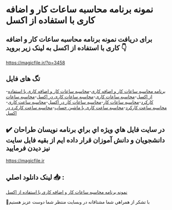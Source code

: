 # نمونه برنامه محاسبه ساعات کار و اضافه کاری با استفاده از اکسل

## برای دریافت نمونه برنامه محاسبه ساعات کار و اضافه کاری با استفاده از اکسل به لینک زیر بروید 👇

https://magicfile.ir/?p=3458

## تگ های فایل

-[برنامه محاسبه ساعات کار و اضافه کاری](https://magicfile.ir/product/%d8%a8%d8%b1%d9%86%d8%a7%d9%85%d9%87-%d9%85%d8%ad%d8%a7%d8%b3%d8%a8%d9%87-%d8%b3%d8%a7%d8%b9%d8%a7%d8%aa-%da%a9%d8%a7%d8%b1-%d9%88-%d8%a7%d8%b6%d8%a7%d9%81%d9%87-%da%a9%d8%a7%d8%b1%db%8c-%da%a9%d8%b3%d9%84/)-[محاسبه ساعات کار و اضافه کاری با استفاده از اکسل](https://magicfile.ir/product/%d8%a8%d8%b1%d9%86%d8%a7%d9%85%d9%87-%d9%85%d8%ad%d8%a7%d8%b3%d8%a8%d9%87-%d8%b3%d8%a7%d8%b9%d8%a7%d8%aa-%da%a9%d8%a7%d8%b1-%d9%88-%d8%a7%d8%b6%d8%a7%d9%81%d9%87-%da%a9%d8%a7%d8%b1%db%8c-%da%a9%d8%b3%d9%84/)-[محاسبه ساعات کاری](https://magicfile.ir/product/%d8%a8%d8%b1%d9%86%d8%a7%d9%85%d9%87-%d9%85%d8%ad%d8%a7%d8%b3%d8%a8%d9%87-%d8%b3%d8%a7%d8%b9%d8%a7%d8%aa-%da%a9%d8%a7%d8%b1-%d9%88-%d8%a7%d8%b6%d8%a7%d9%81%d9%87-%da%a9%d8%a7%d8%b1%db%8c-%da%a9%d8%b3%d9%84/)-[محاسبه ساعات کاری در اکسل](https://magicfile.ir/product/%d8%a8%d8%b1%d9%86%d8%a7%d9%85%d9%87-%d9%85%d8%ad%d8%a7%d8%b3%d8%a8%d9%87-%d8%b3%d8%a7%d8%b9%d8%a7%d8%aa-%da%a9%d8%a7%d8%b1-%d9%88-%d8%a7%d8%b6%d8%a7%d9%81%d9%87-%da%a9%d8%a7%d8%b1%db%8c-%da%a9%d8%b3%d9%84/)-[محاسبه ساعات کارکرد](https://magicfile.ir/product/%d8%a8%d8%b1%d9%86%d8%a7%d9%85%d9%87-%d9%85%d8%ad%d8%a7%d8%b3%d8%a8%d9%87-%d8%b3%d8%a7%d8%b9%d8%a7%d8%aa-%da%a9%d8%a7%d8%b1-%d9%88-%d8%a7%d8%b6%d8%a7%d9%81%d9%87-%da%a9%d8%a7%d8%b1%db%8c-%da%a9%d8%b3%d9%84/)-[محاسبه ساعات کار](https://magicfile.ir/product/%d8%a8%d8%b1%d9%86%d8%a7%d9%85%d9%87-%d9%85%d8%ad%d8%a7%d8%b3%d8%a8%d9%87-%d8%b3%d8%a7%d8%b9%d8%a7%d8%aa-%da%a9%d8%a7%d8%b1-%d9%88-%d8%a7%d8%b6%d8%a7%d9%81%d9%87-%da%a9%d8%a7%d8%b1%db%8c-%da%a9%d8%b3%d9%84/)-[محاسبه ساعات کار در اکسل](https://magicfile.ir/product/%d8%a8%d8%b1%d9%86%d8%a7%d9%85%d9%87-%d9%85%d8%ad%d8%a7%d8%b3%d8%a8%d9%87-%d8%b3%d8%a7%d8%b9%d8%a7%d8%aa-%da%a9%d8%a7%d8%b1-%d9%88-%d8%a7%d8%b6%d8%a7%d9%81%d9%87-%da%a9%d8%a7%d8%b1%db%8c-%da%a9%d8%b3%d9%84/)-[محاسبه ساعت کاری](https://magicfile.ir/product/%d8%a8%d8%b1%d9%86%d8%a7%d9%85%d9%87-%d9%85%d8%ad%d8%a7%d8%b3%d8%a8%d9%87-%d8%b3%d8%a7%d8%b9%d8%a7%d8%aa-%da%a9%d8%a7%d8%b1-%d9%88-%d8%a7%d8%b6%d8%a7%d9%81%d9%87-%da%a9%d8%a7%d8%b1%db%8c-%da%a9%d8%b3%d9%84/)-[محاسبه ساعت کارکرد](https://magicfile.ir/product/%d8%a8%d8%b1%d9%86%d8%a7%d9%85%d9%87-%d9%85%d8%ad%d8%a7%d8%b3%d8%a8%d9%87-%d8%b3%d8%a7%d8%b9%d8%a7%d8%aa-%da%a9%d8%a7%d8%b1-%d9%88-%d8%a7%d8%b6%d8%a7%d9%81%d9%87-%da%a9%d8%a7%d8%b1%db%8c-%da%a9%d8%b3%d9%84/)-[محاسبه ساعت کاری با ماشین حساب](https://magicfile.ir/product/%d8%a8%d8%b1%d9%86%d8%a7%d9%85%d9%87-%d9%85%d8%ad%d8%a7%d8%b3%d8%a8%d9%87-%d8%b3%d8%a7%d8%b9%d8%a7%d8%aa-%da%a9%d8%a7%d8%b1-%d9%88-%d8%a7%d8%b6%d8%a7%d9%81%d9%87-%da%a9%d8%a7%d8%b1%db%8c-%da%a9%d8%b3%d9%84/)-[محاسبه ساعت کارکرد در اکسل](https://magicfile.ir/product/%d8%a8%d8%b1%d9%86%d8%a7%d9%85%d9%87-%d9%85%d8%ad%d8%a7%d8%b3%d8%a8%d9%87-%d8%b3%d8%a7%d8%b9%d8%a7%d8%aa-%da%a9%d8%a7%d8%b1-%d9%88-%d8%a7%d8%b6%d8%a7%d9%81%d9%87-%da%a9%d8%a7%d8%b1%db%8c-%da%a9%d8%b3%d9%84/)

## ✔️ در سايت فايل هاي ويژه اي براي برنامه نويسان طراحان دانشجويان و دانش آموزان قرار داده ايم از بقيه فايل سايت نيز ديدن فرماييد

https://magicfile.ir


## لينک دانلود اصلي 📥 :

[نمونه برنامه محاسبه ساعات کار و اضافه کاری با استفاده از اکسل](https://magicfile.ir/product/%d8%a8%d8%b1%d9%86%d8%a7%d9%85%d9%87-%d9%85%d8%ad%d8%a7%d8%b3%d8%a8%d9%87-%d8%b3%d8%a7%d8%b9%d8%a7%d8%aa-%da%a9%d8%a7%d8%b1-%d9%88-%d8%a7%d8%b6%d8%a7%d9%81%d9%87-%da%a9%d8%a7%d8%b1%db%8c-%da%a9%d8%b3%d9%84/) 


🙏با تشکر از همراهي شما مشتاقانه در وبسایت منتظر شما دوست عزیز هستیم

